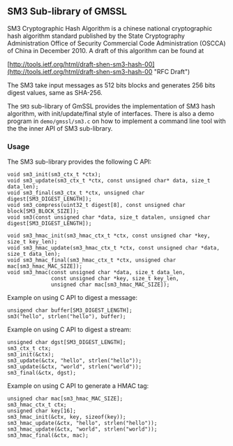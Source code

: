 ## SM3 Sub-library of GMSSL

SM3 Cryptographic Hash Algorithm is a chinese national cryptographic hash
algorithm standard published by the State Cryptography Administration Office
of Security Commercial Code Administration (OSCCA) of China in December 2010.
A draft of this algorithm can be found at

[http://tools.ietf.org/html/draft-shen-sm3-hash-00](http://tools.ietf.org/html/draft-shen-sm3-hash-00 "RFC Draft")


The SM3 take input messages as 512 bits blocks and generates
256 bits digest values, same as SHA-256.

The `SM3` sub-library of GmSSL provides the implementation of SM3 hash
algorithm, with init/update/final style of interfaces. There is also a
demo program in `demo/gmssl/sm3.c` on how to implement a command line
tool with the the inner API of SM3 sub-library.

### Usage

The SM3 sub-library provides the following C API:

```
void sm3_init(sm3_ctx_t *ctx);
void sm3_update(sm3_ctx_t *ctx, const unsigned char* data, size_t data_len);
void sm3_final(sm3_ctx_t *ctx, unsigned char digest[SM3_DIGEST_LENGTH]);
void sm3_compress(uint32_t digest[8], const unsigned char block[SM3_BLOCK_SIZE]);
void sm3(const unsigned char *data, size_t datalen, unsigned char digest[SM3_DIGEST_LENGTH]);

void sm3_hmac_init(sm3_hmac_ctx_t *ctx, const unsigned char *key, size_t key_len);
void sm3_hmac_update(sm3_hmac_ctx_t *ctx, const unsigned char *data, size_t data_len);
void sm3_hmac_final(sm3_hmac_ctx_t *ctx, unsigned char mac[sm3_hmac_MAC_SIZE]);
void sm3_hmac(const unsigned char *data, size_t data_len,
              const unsigned char *key, size_t key_len,
              unsigned char mac[sm3_hmac_MAC_SIZE]);
```

Example on using C API to digest a message:

```
unsigend char buffer[SM3_DIGEST_LENGTH];
sm3("hello", strlen("hello"), buffer);
```

Example on using C API to digest a stream:

```
unsigned char dgst[SM3_DIGEST_LENGTH];
sm3_ctx_t ctx;
sm3_init(&ctx);
sm3_update(&ctx, "hello", strlen("hello"));
sm3_update(&ctx, "world", strlen("world"));
sm3_final(&ctx, dgst);
```

Example on using C API to generate a HMAC tag:

```
unsigned char mac[sm3_hmac_MAC_SIZE];
sm3_hmac_ctx_t ctx;
unsigned char key[16];
sm3_hmac_init(&ctx, key, sizeof(key));
sm3_hmac_update(&ctx, "hello", strlen("hello"));
sm3_hmac_update(&ctx, "world", strlen("world"));
sm3_hmac_final(&ctx, mac);
```

